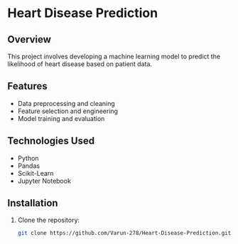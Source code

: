 # Heart Disease Prediction

## Overview
This project involves developing a machine learning model to predict the likelihood of heart disease based on patient data.

## Features
- Data preprocessing and cleaning
- Feature selection and engineering
- Model training and evaluation

## Technologies Used
- Python
- Pandas
- Scikit-Learn
- Jupyter Notebook

## Installation
1. Clone the repository:
   ```bash
   git clone https://github.com/Varun-278/Heart-Disease-Prediction.git
